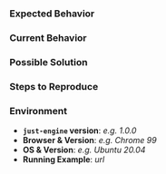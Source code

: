 <!--
Thank you for reporting an issue!

Before opening an issue _please_ check if a similar issue exists by
searching existing issues (https://github.com/DanilChugaev/just-engine/issues).

If possible, please provide code that demonstrates the problem.
Links to a running example of the problem are best!

Before submitting please read:

Contributors guide: https://github.com/DanilChugaev/just-engine/.github/CONTRIBUTING.md
-->

### Expected Behavior

### Current Behavior

### Possible Solution

### Steps to Reproduce

### Environment

- **`just-engine` version**: _e.g. 1.0.0_
- **Browser & Version**: _e.g. Chrome 99_
- **OS & Version**: _e.g. Ubuntu 20.04_
- **Running Example**: _url_